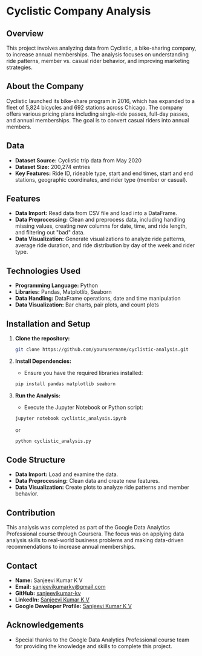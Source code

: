 # Cyclistic Company Analysis

## Overview
This project involves analyzing data from Cyclistic, a bike-sharing company, to increase annual memberships. The analysis focuses on understanding ride patterns, member vs. casual rider behavior, and improving marketing strategies.

## About the Company
Cyclistic launched its bike-share program in 2016, which has expanded to a fleet of 5,824 bicycles and 692 stations across Chicago. The company offers various pricing plans including single-ride passes, full-day passes, and annual memberships. The goal is to convert casual riders into annual members.

## Data
- **Dataset Source:** Cyclistic trip data from May 2020
- **Dataset Size:** 200,274 entries
- **Key Features:** Ride ID, rideable type, start and end times, start and end stations, geographic coordinates, and rider type (member or casual).

## Features
- **Data Import:** Read data from CSV file and load into a DataFrame.
- **Data Preprocessing:** Clean and preprocess data, including handling missing values, creating new columns for date, time, and ride length, and filtering out "bad" data.
- **Data Visualization:** Generate visualizations to analyze ride patterns, average ride duration, and ride distribution by day of the week and rider type.

## Technologies Used
- **Programming Language:** Python
- **Libraries:** Pandas, Matplotlib, Seaborn
- **Data Handling:** DataFrame operations, date and time manipulation
- **Data Visualization:** Bar charts, pair plots, and count plots

## Installation and Setup
1. **Clone the repository:**
    ```bash
    git clone https://github.com/yourusername/cyclistic-analysis.git
    ```

2. **Install Dependencies:**
   - Ensure you have the required libraries installed:
    ```bash
    pip install pandas matplotlib seaborn
    ```

3. **Run the Analysis:**
   - Execute the Jupyter Notebook or Python script:
    ```bash
    jupyter notebook cyclistic_analysis.ipynb
    ```
    or
    ```bash
    python cyclistic_analysis.py
    ```

## Code Structure
- **Data Import:** Load and examine the data.
- **Data Preprocessing:** Clean data and create new features.
- **Data Visualization:** Create plots to analyze ride patterns and member behavior.

## Contribution
This analysis was completed as part of the Google Data Analytics Professional course through Coursera. The focus was on applying data analysis skills to real-world business problems and making data-driven recommendations to increase annual memberships.

## Contact
- **Name:** Sanjeevi Kumar K V
- **Email:** sanjeevikumarkv@gmail.com
- **GitHub:** [sanjeevikumar-kv](https://github.com/sanjeevikumar-kv)
- **LinkedIn:** [Sanjeevi Kumar K V](https://linkedin.com/in/sanjeevi-kumar-k-v-a63a35221)
- **Google Developer Profile:** [Sanjeevi Kumar K V](https://g.dev/sanjeevikumarkv)

## Acknowledgements
- Special thanks to the Google Data Analytics Professional course team for providing the knowledge and skills to complete this project.
